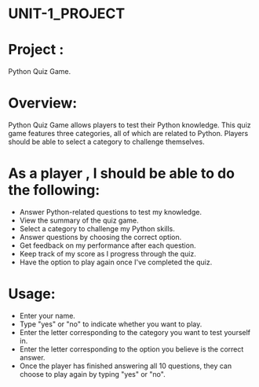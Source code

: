 # UNIT-1_PROJECT


# Project :  
Python Quiz Game.

# Overview: 
Python Quiz Game allows players to test their Python knowledge. This quiz game features three categories, all of which are related to Python. Players should be able to select a category to challenge themselves.

# As a player , I should be able to do the following:
- Answer Python-related questions to test my knowledge.
- View the summary of the quiz game.
- Select a category to challenge my Python skills.
- Answer questions by choosing the correct option.
- Get feedback on my performance after each question.
- Keep track of my score as I progress through the quiz.
- Have the option to play again once I've completed the quiz.

# Usage:
- Enter your name.
- Type "yes" or "no" to indicate whether you want to play.
- Enter the letter corresponding to the category you want to test yourself in.
- Enter the letter corresponding to the option you believe is the correct answer.
- Once the player has finished answering all 10 questions, they can choose to play again by typing "yes" or "no".